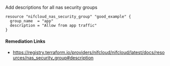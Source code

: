 
Add descriptions for all nas security groups

```hcl
resource "nifcloud_nas_security_group" "good_example" {
  group_name  = "app"
  description = "Allow from app traffic"
}
```

#### Remediation Links
 - https://registry.terraform.io/providers/nifcloud/nifcloud/latest/docs/resources/nas_security_group#description

